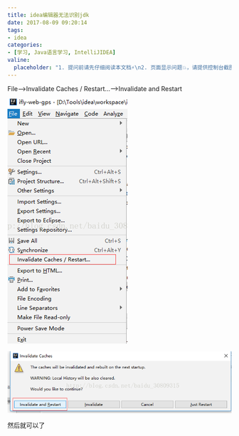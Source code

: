 ```yaml
---
title: idea编辑器无法识别jdk
date: 2017-08-09 09:20:14
tags:
- idea
categories:
- [学习, Java语言学习, IntelliJIDEA]
valine:
  placeholder: "1. 提问前请先仔细阅读本文档⚡\n2. 页面显示问题💥，请提供控制台截图📸或者您的测试网址\n3. 其他任何报错💣，请提供详细描述和截图📸，祝食用愉快💪"
---
```


File-->Invalidate Caches / Restart...-->Invalidate and Restart

![](../../../../images/idnoti01.png)

![](../../../../images/idnoti02.png)

然后就可以了
